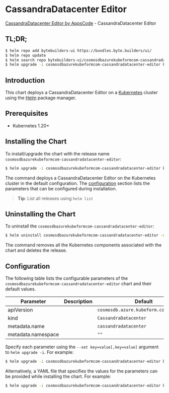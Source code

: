 # CassandraDatacenter Editor

[CassandraDatacenter Editor by AppsCode](https://byte.builders) - CassandraDatacenter Editor

## TL;DR;

```bash
$ helm repo add bytebuilders-ui https://bundles.byte.builders/ui/
$ helm repo update
$ helm search repo bytebuilders-ui/cosmosdbazurekubeformcom-cassandradatacenter-editor --version=v0.4.18
$ helm upgrade -i cosmosdbazurekubeformcom-cassandradatacenter-editor bytebuilders-ui/cosmosdbazurekubeformcom-cassandradatacenter-editor -n default --create-namespace --version=v0.4.18
```

## Introduction

This chart deploys a CassandraDatacenter Editor on a [Kubernetes](http://kubernetes.io) cluster using the [Helm](https://helm.sh) package manager.

## Prerequisites

- Kubernetes 1.20+

## Installing the Chart

To install/upgrade the chart with the release name `cosmosdbazurekubeformcom-cassandradatacenter-editor`:

```bash
$ helm upgrade -i cosmosdbazurekubeformcom-cassandradatacenter-editor bytebuilders-ui/cosmosdbazurekubeformcom-cassandradatacenter-editor -n default --create-namespace --version=v0.4.18
```

The command deploys a CassandraDatacenter Editor on the Kubernetes cluster in the default configuration. The [configuration](#configuration) section lists the parameters that can be configured during installation.

> **Tip**: List all releases using `helm list`

## Uninstalling the Chart

To uninstall the `cosmosdbazurekubeformcom-cassandradatacenter-editor`:

```bash
$ helm uninstall cosmosdbazurekubeformcom-cassandradatacenter-editor -n default
```

The command removes all the Kubernetes components associated with the chart and deletes the release.

## Configuration

The following table lists the configurable parameters of the `cosmosdbazurekubeformcom-cassandradatacenter-editor` chart and their default values.

|     Parameter      | Description |                      Default                      |
|--------------------|-------------|---------------------------------------------------|
| apiVersion         |             | <code>cosmosdb.azure.kubeform.com/v1alpha1</code> |
| kind               |             | <code>CassandraDatacenter</code>                  |
| metadata.name      |             | <code>cassandradatacenter</code>                  |
| metadata.namespace |             | <code>""</code>                                   |


Specify each parameter using the `--set key=value[,key=value]` argument to `helm upgrade -i`. For example:

```bash
$ helm upgrade -i cosmosdbazurekubeformcom-cassandradatacenter-editor bytebuilders-ui/cosmosdbazurekubeformcom-cassandradatacenter-editor -n default --create-namespace --version=v0.4.18 --set apiVersion=cosmosdb.azure.kubeform.com/v1alpha1
```

Alternatively, a YAML file that specifies the values for the parameters can be provided while
installing the chart. For example:

```bash
$ helm upgrade -i cosmosdbazurekubeformcom-cassandradatacenter-editor bytebuilders-ui/cosmosdbazurekubeformcom-cassandradatacenter-editor -n default --create-namespace --version=v0.4.18 --values values.yaml
```
